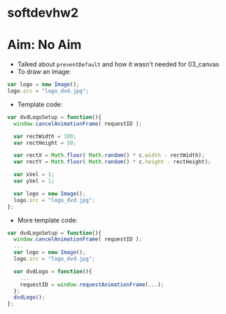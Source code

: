 # softdevhw2

# Aim: No Aim

- Talked about `preventDefault` and how it wasn't needed for 03_canvas
- To draw an image:
```js
var logo = new Image();
logo.src = "logo_dvd.jpg";
```
- Template code:
```js
var dvdLogoSetup = function(){
  window.cancelAnimationFrame( requestID );

  var rectWidth = 100;
  var rectHeight = 50;

  var rectX = Math.floor( Math.random() * c.width - rectWidth);
  var rectY = Math.floor( Math.random() * c.height - rectHeight);

  var xVel = 1;
  var yVel = 1;

  var logo = new Image();
  logo.src = "logo_dvd.jpg";
};
```
- More template code:
``` js
var dvdLogoSetup = function(){
  window.cancelAnimationFrame( requestID );
  ...
  var logo = new Image();
  logo.src = "logo_dvd.jpg";

  var dvdLogo = function(){
    ...
    requestID = window.requestAnimationFrame(...);
  };
  dvdLogo();
};
```

